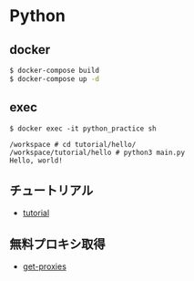# Python

## docker
```bash
$ docker-compose build
$ docker-compose up -d
```

## exec
```
$ docker exec -it python_practice sh

/workspace # cd tutorial/hello/
/workspace/tutorial/hello # python3 main.py
Hello, world!
```

## チュートリアル
- [tutorial](./worksoace/tutorial)

## 無料プロキシ取得
- [get-proxies](./workspace/get-proxies)
